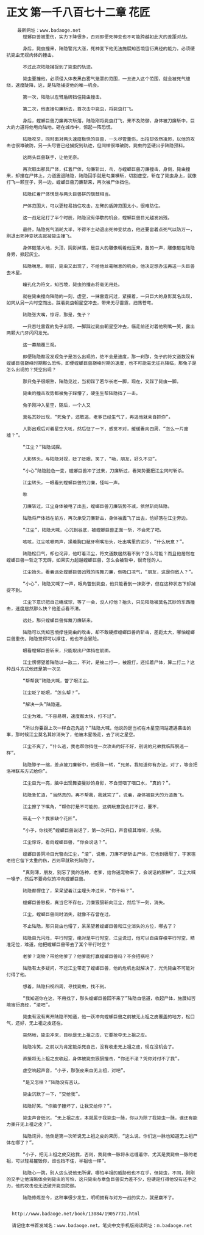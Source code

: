 # 正文 第一千八百七十二章 花匠
        最新网址：www.badaoge.net
          螳螂巨兽被重伤，实力下降很多，否则即便死神变也不可能跨越如此大的差距对战。
      
          身后，毙虫撞来，陆隐警兆大涨，死神变下他无法施展知否境宙衍真经的能力，必须硬抗毙虫无视肉体的撞击。
      
          不过此次陆隐捕捉到了毙虫的轨迹。
      
          毙虫要撞他，必须侵入体表黑白雾气笼罩的范围，一旦进入这个范围，就会被死气缠绕，速度陡降，这，是陆隐捕捉他的唯一机会。
      
          第一次，陆隐以左臂盾牌挡住毙虫撞击。
      
          第二次，他直接勾廉斩去，首次击中毙虫，将毙虫打飞。
      
          身后，螳螂巨兽刀廉再次斩落，陆隐刚将毙虫打飞，来不及防御，身体被刀廉斩中，巨大的力道将他甩向陆地，砸在城市中，惊起一阵恐慌。
      
          陆隐咬牙，同时面对两头速度极快的巨兽，一头尽管重伤，出招却依然凌厉，以他的攻击也很难破防，另一头尽管已经捕捉到轨迹，但同样很难破防，毙虫的坚硬出乎陆隐预料。
      
          这两头巨兽联手，让他无奈。
      
          再次取出那具尸体，扛着尸体，勾廉斩出，乓，与螳螂巨兽刀廉撞击，身侧，毙虫撞来，却撞在尸体上，力道震退陆隐，陆隐回手就是勾廉橫斩，切割虚空，斩在了毙虫身上，就像打飞一颗豆子，另一边，螳螂巨兽刀廉斩来，再次被尸体挡住。
      
          陆隐扛着尸体愣是与两头巨兽拼的旗鼓相当。
      
          尸体范围大，可以更轻易挡住攻击，左臂的盾牌范围太小，很难防住。
      
          这一战足足打了半个时辰，陆隐没有停歇的机会，螳螂巨兽目光越发凶残。
      
          最终，陆隐死气消耗大半，不得不主动退出死神变状态，他还要留着点死气以防万一，刚退出死神变状态就被毙虫撞飞。
      
          身体砸落大地，头顶，阴影掉落，是巨大的雕像朝着他压来，轰的一声，雕像砸在陆隐身旁，掀起灰尘。
      
          陆隐喘息，眼前，毙虫又出现了，不给他丝毫喘息的机会，他决定想办法再送一头巨兽去木星。
      
          瞳孔化为符文，知否境，毙虫的撞击将毫无用处。
      
          就在毙虫撞向陆隐的一刻，虚空，一抹雷霆闪过，紧接着，一只巨大的身影莫名出现，如同从另一片时空而出，踩着毙虫朝星空冲去，带来无尽雷霆，扫荡苍穹。
      
          陆隐张大嘴，惊讶，那是，兔子？
      
          一只吞吐雷霆的兔子出现，一脚踩过毙虫朝星空冲去，临走前还对着他咧嘴一笑，露出两颗大门牙闪闪发光。
      
          这一幕颠覆三观。
      
          即便陆隐都没发现兔子是怎么出现的，绝不会是速度，那一刹那，兔子的符文道数没有螳螂巨兽巅峰时期那么恐怖，即便螳螂巨兽巅峰时期的速度，也不可能毫无征兆降临，那兔子是怎么出现的？凭空出现？
      
          那只兔子很眼熟，陆隐见过，当初踩了若华长老一脚，现在，又踩了毙虫一脚。
      
          毙虫的撞击攻势都被兔子踩懵了，硬生生帮陆隐挡了一击。
      
          兔子刚冲入星空，随后，一个人又
      
          莫名其妙出现，“死兔子，还敢逃，老爹已经生气了，再逃他就亲自抓你”。
      
          人影出现后对着星空大吼，然后怔了一下，感觉不对，缓缓看向四周，“怎么一片废墟？”。
      
          “江尘？”陆隐试探。
      
          人影转头，与陆隐对视，眨了眨眼，笑了，“呦，朋友，好久不见”。
      
          “小心”陆隐脸色一变，螳螂巨兽冲了过来，刀廉斩过，看架势要把江尘同时斩杀。
      
          江尘转头，一眼看到螳螂巨兽的刀廉，怪叫一声。
      
          咻
      
          刀廉斩过，江尘身体被甩了出去，螳螂巨兽刀廉斩势不减，依然斩向陆隐。
      
          陆隐将尸体挡在前方，再次承受刀廉斩击，身体被震飞了出去，恰好落在江尘旁边。
      
          “江尘”，陆隐大喊，心沉到谷底，被螳螂巨兽正面一斩，不会死了吧。
      
          咳咳，江尘咳嗽两声，揉着胸口龇牙咧嘴抬头，吐出嘴里的泥沙，“什么玩意？”。
      
          陆隐松口气，却也诧异，他盯着江尘，符文道数居然看不到？怎么可能？而且他居然在螳螂巨兽一斩之下无碍，如果实力超越螳螂巨兽，怎么会被斩中，很奇怪的人。
      
          江尘抬头，看着远处螳螂巨兽凶残的挥舞刀廉，倒吸口凉气，“朋友，这是你敌人？”。
      
          “小心”，陆隐又喊了一声，眼角瞥到毙虫，他只能看到一抹影子，但在这种状态下却捕捉不到。
      
          江尘下意识把自己蜷成球，等了一会，没人打他？抬头，只见陆隐被莫名其妙的东西撞击，速度居然那么快？他差点看不清。
      
          远处，那只螳螂巨兽挥舞刀廉斩来。
      
          陆隐可以凭知否境撑住毙虫的攻击，却不敢硬撑螳螂巨兽的斩击，差距太大，哪怕螳螂巨兽重伤，陆隐觉得可以撑住，他也不会冒险。
      
          眼看螳螂巨兽斩来，只能取出尸体挡在前面。
      
          江尘愣愣望着陆隐以一敌二，不对，是被二打一，被殴打，还扛着尸体，算二打二？这种战斗方式他还是第一次见
      
          “帮帮我”陆隐大喊，瞥了眼江尘。
      
          江尘眨了眨眼，“怎么帮？”。
      
          “解决一头”陆隐道。
      
          江尘为难，“不容易啊，速度都太快，打不过”。
      
          “所以你要跟上次一样自己先逃？”陆隐大喊，他说的是当初在木星空间站遭遇袭击的事，那时候江尘莫名其妙消失了，他被木星吸走，去了树之星空。
      
          江尘不爽了，“什么逃，我也帮你挡住一次攻击的好不好，别说的兄弟我临阵脱逃一样”。
      
          陆隐脖子一缩，差点被刀廉斩中，他眼珠一转，“兄弟，我知道你有办法，对了，等会把洛神联系方式给你”。
      
          江尘目光一亮，脑中出现舞姿曼妙的身影，不自觉咽了咽口水，“真的？”。
      
          陆隐急忙道，“当然真的，再不帮我，我就完了”，说着，身体被巨大的力道轰飞。
      
          江尘擦了下嘴角，“帮你打是不可能的，这俩玩意我也打不过，要不，
      
          带走一个？我家缺个花匠”。
      
          “小子，你找死”螳螂巨兽说话了，第一次开口，声音极其难听，尖锐。
      
          江尘惊讶，看向螳螂巨兽，“你会说话？”。
      
          螳螂巨兽阴冷目光瞥向江尘，“滚”，说着，刀廉不断斩击尸体，它也到极限了，宇家宿老给它留下太重的伤，否则早就砍死陆隐了。
      
          “真刻薄，朋友，别忘了我的洛神，老爹，给你送宠物来了，会说话的那种”，江尘大喊一嗓子，然后不要命似的冲向螳螂巨兽。
      
          陆隐都愣住了，呆呆望着江尘埋头冲过来，“你干嘛？”。
      
          螳螂巨兽怒极，真当它不存在，刀廉狠狠斩向江尘，然后下一刻，消失。
      
          江尘，螳螂巨兽同时消失，就像不存曾在过。
      
          不止陆隐，那只毙虫也懵了，呆呆望着螳螂巨兽和江尘消失的方位，哪去了？
      
          陆隐目光闪烁，平行时空，绝对是平行时空，江尘说过，他可以自由穿梭平行时空，精准定位，难道，他把螳螂巨兽带去了某个平行时空？
      
          老爹？宠物？带给他爹了？他爹能打赢螳螂巨兽吗？不会招祸吧？
      
          陆隐有太多疑问，不过江尘带走了螳螂巨兽，他的危机也就解决了，光凭毙虫不可能对付得了他。
      
          想着，陆隐扫视四周，寻找毙虫，找不到。
      
          “我知道你在这，不用找了，那头螳螂巨兽回不来了”陆隐自信道，收起尸体，施展知否境宙衍真经，“滚吧”。
      
          毙虫有没有离开陆隐不知道，他一跃冲向螳螂巨兽之前被无上祖之皮覆盖的地方，松口气，还好，无上祖之皮还在。
      
          突然地，毙虫冲来，目标是无上祖之皮，它要抢夺无上祖之皮。
      
          陆隐冷笑，之前以为肯定能杀死自己，没有收走无上祖之皮，现在没机会了。
      
          直接将无上祖之皮收起，身体被毙虫狠狠撞击，“你还不滚？凭你对付不了我”。
      
          虚空响起声音，“小子，那张皮来自无上祖，对吧”。
      
          “是又怎样？”陆隐没有否认。
      
          毙虫沉默了一下，“交给我”。
      
          陆隐好笑，“你脑子撞坏了，让我交给你？”。
      
          毙虫声音低沉，“无上祖之皮，本就属于我毙虫一脉，你以为除了我毙虫一脉，谁还有能力撕开无上祖之皮？”。
      
          陆隐诧异，他倒是第一次听说无上祖之皮的来历，“这么说，你们这一脉也知道无上祖尸体在哪了？”。
      
          “小子，把无上祖之皮交给我，否则，我毙虫一脉将永远缠着你，尤其是我毙虫一脉的老祖，可以轻易摧毁你，谁也挡不住，半祖也一样”。
      
          陆隐心一跳，别人这么说他无所谓，哪怕半祖的威胁他也不在乎，但毙虫，不同，刚刚的交手让他清晰体会到毙虫的可怕，这只毙虫与章鱼巨兽实力差不少，但硬是打得他没有还手之力，他的攻击也无法破开毙虫防御。
      
          陆隐修炼至今，这种事很少发生，明明拥有与对方一战的实力，就是赢不了。
      
      
      http://www.badaoge.net/book/13084/19057731.html
      
      请记住本书首发域名：www.badaoge.net。笔尖中文手机版阅读网址：m.badaoge.net